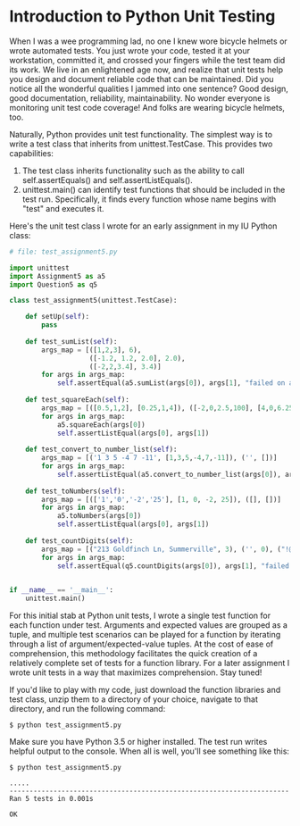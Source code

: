 # Introduction to Python Unit Testing
When I was a wee programming lad, no one I knew wore bicycle helmets or wrote automated tests. You just wrote your code, tested it at your workstation, committed it, and crossed your fingers while the test team did its work. We live in an enlightened age now, and realize that unit tests help you design and document reliable code that can be maintained. Did you notice all the wonderful qualities I jammed into one sentence? Good design, good documentation, reliability, maintainability. No wonder everyone is monitoring unit test code coverage! And folks are wearing bicycle helmets, too. 

Naturally, Python provides unit test functionality. The simplest way is to write a test class that inherits from unittest.TestCase. This provides two capabilities:

1. The test class inherits functionality such as the ability to call self.assertEquals() and self.assertListEquals().
2. unittest.main() can identify test functions that should be included in the test run. Specifically, it finds every function whose name begins with "test" and executes it.

Here's the unit test class I wrote for an early assignment in my IU Python class:

```python
# file: test_assignment5.py

import unittest
import Assignment5 as a5
import Question5 as q5

class test_assignment5(unittest.TestCase):

    def setUp(self):
        pass
    
    def test_sumList(self):
        args_map = [([1,2,3], 6), 
                    ([-1.2, 1.2, 2.0], 2.0), 
                    ([-2,2,3.4], 3.4)]
        for args in args_map:
            self.assertEqual(a5.sumList(args[0]), args[1], "failed on args {}".format(args))
            
    def test_squareEach(self):
        args_map = [([0.5,1,2], [0.25,1,4]), ([-2,0,2.5,100], [4,0,6.25,10000])]
        for args in args_map:
            a5.squareEach(args[0])
            self.assertListEqual(args[0], args[1])
            
    def test_convert_to_number_list(self):
        args_map = [('1 3 5 -4 7 -11', [1,3,5,-4,7,-11]), ('', [])]
        for args in args_map:
            self.assertListEqual(a5.convert_to_number_list(args[0]), args[1])
            
    def test_toNumbers(self):
        args_map = [(['1','0','-2','25'], [1, 0, -2, 25]), ([], [])]
        for args in args_map:
            a5.toNumbers(args[0])
            self.assertListEqual(args[0], args[1]) 
            
    def test_countDigits(self):
        args_map = [("213 Goldfinch Ln, Summerville", 3), ('', 0), ("!@$!@#%^4567890 BVNKROFU", 7)]
        for args in args_map:
            self.assertEqual(q5.countDigits(args[0]), args[1], "failed on args {}".format(args))
        

if __name__ == '__main__':
    unittest.main()
```

For this initial stab at Python unit tests, I wrote a single test function for each function under test. Arguments and expected values are grouped as a tuple, and multiple test scenarios can be played for a function by iterating through a list of argument/expected-value tuples. At the cost of ease of comprehension, this methodology facilitates the quick creation of a relatively complete set of tests for a function library. For a later assignment I wrote unit tests in a way that maximizes comprehension. Stay tuned!

If you'd like to play with my code, just download the function libraries and test class, unzip them to a directory of your choice, navigate to that directory, and run the following command:

`$ python test_assignment5.py`

Make sure you have Python 3.5 or higher installed. The test run writes helpful output to the console. When all is well, you'll see something like this:

```
$ python test_assignment5.py

.....
----------------------------------------------------------------------
Ran 5 tests in 0.001s

OK
```
